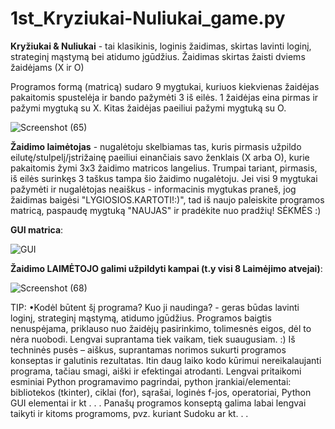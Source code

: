 # 1st_Kryziukai-Nuliukai_game.py
**Kryžiukai & Nuliukai** - tai klasikinis, loginis žaidimas, skirtas lavinti loginį, strateginį mąstymą bei atidumo įgūdžius.
Žaidimas skirtas žaisti dviems žaidėjams (X ir O)

Programos formą (matricą) sudaro 9 mygtukai, kuriuos kiekvienas žaidėjas pakaitomis spustelėja ir bando pažymėti 3 iš eilės. 1 žaidėjas eina pirmas ir pažymi mygtuką su X. Kitas žaidėjas paeiliui pažymi mygtuką su O. 

![Screenshot (65)](https://user-images.githubusercontent.com/87667574/126394350-89c0fc4d-1776-48bd-9d68-2dfdd4fb84d2.png)

**Žaidimo laimėtojas** - nugalėtoju skelbiamas tas, kuris pirmasis užpildo eilutę/stulpelį/įstrižainę paeiliui einančiais savo ženklais (X arba O), kurie pakaitomis žymi 3x3 žaidimo matricos langelius. Trumpai tariant, pirmasis, iš eilės surinkęs 3 taškus tampa šio žaidimo nugalėtoju. Jei visi 9 mygtukai pažymėti ir nugalėtojas neaiškus - informacinis mygtukas praneš, jog žaidimas baigėsi "LYGIOSIOS.KARTOTI!:)", tad iš naujo paleiskite programos matricą, paspaudę mygtuką "NAUJAS" ir pradėkite nuo pradžių! SĖKMĖS :)  


**GUI matrica**:

![GUI](https://user-images.githubusercontent.com/87667574/126439571-98394ad3-a5a5-4444-8b61-66feac8b6376.jpg)



**Žaidimo LAIMĖTOJO galimi užpildyti kampai (t.y visi  8 Laimėjimo atvejai)**:

![Screenshot (68)](https://user-images.githubusercontent.com/87667574/126394703-31cdee5c-fce5-401e-b269-261c0fb15d3d.png)

TIP:
 •Kodėl būtent šį programa? Kuo ji naudinga?  -  geras būdas lavinti loginį, strateginį mąstymą, atidumo įgūdžius. Programos baigtis nenuspėjama, priklauso nuo  žaidėjų pasirinkimo, tolimesnės eigos, dėl to nėra nuobodi. Lengvai suprantama tiek vaikam, tiek suaugusiam. :) Iš techninės pusės – aiškus, suprantamas norimos sukurti programos konseptas ir galutinis rezultatas.  Itin daug laiko kodo kūrimui nereikalaujanti programa, tačiau smagi, aiški ir efektingai atrodanti. Lengvai pritaikomi esminiai Python programavimo pagrindai, python įrankiai/elementai: bibliotekos (tkinter), ciklai (for), sąrašai, loginės f-jos, operatoriai, Python GUI elementai  ir kt . . . Panašų programos konseptą galima labai lengvai taikyti ir kitoms programoms, pvz. kuriant Sudoku ar kt. . . 

